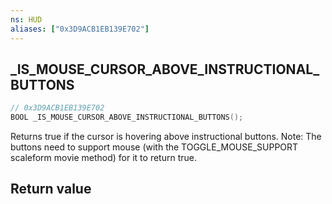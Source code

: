```yaml
---
ns: HUD
aliases: ["0x3D9ACB1EB139E702"]
---
```

## _IS_MOUSE_CURSOR_ABOVE_INSTRUCTIONAL_BUTTONS

```c
// 0x3D9ACB1EB139E702
BOOL _IS_MOUSE_CURSOR_ABOVE_INSTRUCTIONAL_BUTTONS();
```

Returns true if the cursor is hovering above instructional buttons. 
Note: The buttons need to support mouse (with the TOGGLE_MOUSE_SUPPORT scaleform movie method) for it to return true.

## Return value
